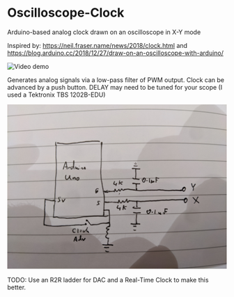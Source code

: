 # Oscilloscope-Clock
Arduino-based analog clock drawn on an oscilloscope in X-Y mode

Inspired by:
   https://neil.fraser.name/news/2018/clock.html and<br>
   https://blog.arduino.cc/2018/12/27/draw-on-an-oscilloscope-with-arduino/
   
![Video demo](https://youtu.be/hR9PfUYebpU)

Generates analog signals via a low-pass filter of PWM output.
Clock can be advanced by a push button. 
DELAY may need to be tuned for your scope (I used a Tektronix TBS 1202B-EDU)

![Schematic](https://github.com/daveyburke/Oscilloscope-Clock/blob/master/Schematic.jpg)

TODO: Use an R2R ladder for DAC and a Real-Time Clock to make this better. 
